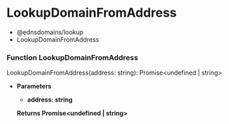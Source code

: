 # LookupDomainFromAddress

* @ednsdomains/lookup
* LookupDomainFromAddress

### Function LookupDomainFromAddress

LookupDomainFromAddress(address: string): Promise\<undefined | string>

*   **Parameters**

    * **address: string**

    **Returns Promise\<undefined | string>**
